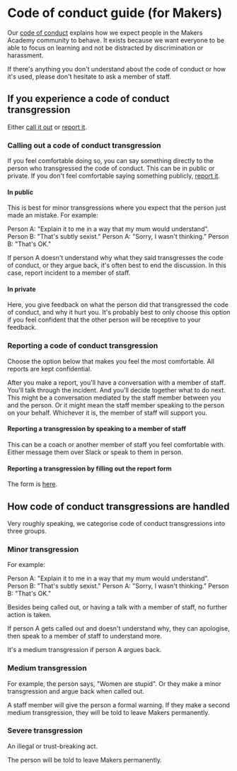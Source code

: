 # Code of conduct guide (for Makers)

Our [code of conduct](http://www.makersacademy.com/code-of-conduct) explains how we expect people in the Makers Academy community to behave.  It exists because we want everyone to be able to focus on learning and not be distracted by discrimination or harassment.

If there's anything you don't understand about the code of conduct or how it's used, please don't hesitate to ask a member of staff.

## If you experience a code of conduct transgression

Either [call it out](#calling-out-a-code-of-conduct-transgression) or [report it](#reporting-a-code-of-conduct-transgression).

### Calling out a code of conduct transgression

If you feel comfortable doing so, you can say something directly to the person who transgressed the code of conduct.  This can be in public or private.  If you don't feel comfortable saying something publicly, [report it](#reporting-a-code-of-conduct-transgression).

#### In public

This is best for minor transgressions where you expect that the person just made an mistake.  For example:

Person A: "Explain it to me in a way that my mum would understand". Person B: "That's subtly sexist." Person A: "Sorry, I wasn't thinking." Person B: "That's OK."

If person A doesn't understand why what they said transgresses the code of conduct, or they argue back, it's often best to end the discussion.  In this case, report incident to a member of staff.

#### In private

Here, you give feedback on what the person did that transgressed the code of conduct, and why it hurt you.  It's probably best to only choose this option if you feel confident that the other person will be receptive to your feedback.

### Reporting a code of conduct transgression

Choose the option below that makes you feel the most comfortable.  All reports are kept confidential.

After you make a report, you'll have a conversation with a member of staff.  You'll talk through the incident.  And you'll decide together what to do next.  This might be a conversation mediated by the staff member between you and the person.  Or it might mean the staff member speaking to the person on your behalf.  Whichever it is, the member of staff will support you.

#### Reporting a transgression by speaking to a member of staff

This can be a coach or another member of staff you feel comfortable with.  Either message them over Slack or speak to them in person.

#### Reporting a transgression by filling out the report form

The form is [here](https://makersacademy.typeform.com/to/obuvVk).

## How code of conduct transgressions are handled

Very roughly speaking, we categorise code of conduct transgressions into three groups.

### Minor transgression

For example:

Person A: "Explain it to me in a way that my mum would understand". Person B: "That's subtly sexist." Person A: "Sorry, I wasn't thinking." Person B: "That's OK."

Besides being called out, or having a talk with a member of staff, no further action is taken.

If person A gets called out and doesn't understand why, they can apologise, then speak to a member of staff to understand more.

It's a medium transgression if person A argues back.

### Medium transgression

For example, the person says, "Women are stupid".  Or they make a minor transgression and argue back when called out.

A staff member will give the person a formal warning.  If they make a second medium transgression, they will be told to leave Makers permanently.

### Severe transgression

An illegal or trust-breaking act.

The person will be told to leave Makers permanently.
